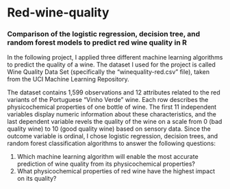 # Red-wine-quality
### Comparison of the logistic regression, decision tree, and random forest models to predict red wine quality in R

In the following project, I applied three different machine learning algorithms to predict the quality of a wine. The dataset I used for the project is called Wine Quality Data Set (specifically the “winequality-red.csv” file), taken from the UCI Machine Learning Repository.

The dataset contains 1,599 observations and 12 attributes related to the red variants of the Portuguese “Vinho Verde” wine. Each row describes the physicochemical properties of one bottle of wine. The first 11 independent variables display numeric information about these characteristics, and the last dependent variable revels the quality of the wine on a scale from 0 (bad quality wine) to 10 (good quality wine) based on sensory data.
Since the outcome variable is ordinal, I chose logistic regression, decision trees, and random forest classification algorithms to answer the following questions:
1. Which machine learning algorithm will enable the most accurate prediction of wine quality from its physicochemical properties?
2. What physicochemical properties of red wine have the highest impact on its quality?
